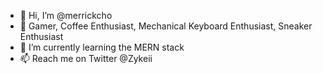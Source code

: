 - 👋 Hi, I’m @merrickcho
- 👀 Gamer, Coffee Enthusiast, Mechanical Keyboard Enthusiast, Sneaker Enthusiast 
- 🌱 I’m currently learning the MERN stack
- 📫 Reach me on Twitter @Zykeii

<!---
merrickcho/merrickcho is a ✨ special ✨ repository because its `README.md` (this file) appears on your GitHub profile.
You can click the Preview link to take a look at your changes.
--->
